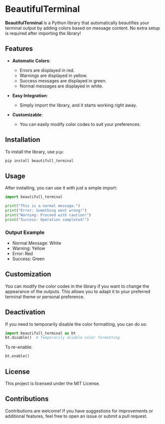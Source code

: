 # BeautifulTerminal

**BeautifulTerminal** is a Python library that automatically beautifies your terminal output by adding colors based on message content. No extra setup is required after importing the library!

## Features

- **Automatic Colors**: 
  - Errors are displayed in red.
  - Warnings are displayed in yellow.
  - Success messages are displayed in green.
  - Normal messages are displayed in white.
  
- **Easy Integration**: 
  - Simply import the library, and it starts working right away.
  
- **Customizable**: 
  - You can easily modify color codes to suit your preferences.

## Installation

To install the library, use `pip`:

```bash
pip install beautifull_terminal
```

## Usage

After installing, you can use it with just a simple import:

```python
import beautifull_terminal

print("This is a normal message.")
print("Error: Something went wrong!")
print("Warning: Proceed with caution!")
print("Success: Operation completed!")
```

### Output Example

- Normal Message: White
- Warning: Yellow
- Error: Red
- Success: Green

## Customization

You can modify the color codes in the library if you want to change the appearance of the outputs. This allows you to adapt it to your preferred terminal theme or personal preference.

## Deactivation

If you need to temporarily disable the color formatting, you can do so:

```python
import beautifull_terminal as bt
bt.disable()  # Temporarily disable color formatting
```

To re-enable:

```python
bt.enable()
```

## License

This project is licensed under the MIT License.

## Contributions

Contributions are welcome! If you have suggestions for improvements or additional features, feel free to open an issue or submit a pull request.
